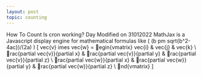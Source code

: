 ```yaml
---
layout: post
topic: counting
---
```


How To Count
Is cron working?
Day 
Modified on 31012022
MathJax is a Javascript display engine for mathematical formulas like ( (b pm sqrt{b^2-4ac})/(2a) )
[ vec{v} imes vec{w} = egin{vmatrix} vec{i} & vec{j} & vec{k} \ rac{partial vec{v}}{partial x} & rac{partial vec{v}}{partial y} & rac{partial vec{v}}{partial z} \ rac{partial vec{w}}{partial x} & rac{partial vec{w}}{partial y} & rac{partial vec{w}}{partial z} \ nd{vmatrix} ]
